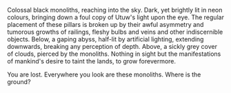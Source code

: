 Colossal black monoliths, reaching into the sky. Dark, yet brightly lit in neon colours, bringing down a foul copy of Utuw's light upon the eye. 
The regular placement of these pillars is broken up by their awful asymmetry and tumorous growths of railings, fleshy bulbs and veins and other indiscernible objects. 
Below, a gaping abyss, half-lit by artificial lighting, extending downwards, breaking any perception of depth. 
Above, a sickly grey cover of clouds, pierced by the monoliths. 
Nothing in sight but the manifestations of mankind's desire to taint the lands, to grow forevermore.

You are lost. 
Everywhere you look are these monoliths. 
Where is the ground?
